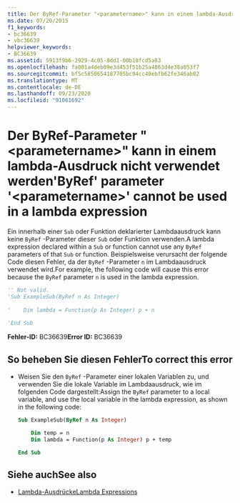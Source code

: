 ```yaml
---
title: Der ByRef-Parameter "<parametername>" kann in einem lambda-Ausdruck nicht verwendet werden
ms.date: 07/20/2015
f1_keywords:
- bc36639
- vbc36639
helpviewer_keywords:
- BC36639
ms.assetid: 5913f9b6-2929-4c05-8dd1-00b10fcd5a83
ms.openlocfilehash: fa001a4deb09e3d453f51b25a4863d4e38a053f7
ms.sourcegitcommit: bf5c5850654187705bc94cc40ebfb62fe346ab02
ms.translationtype: MT
ms.contentlocale: de-DE
ms.lasthandoff: 09/23/2020
ms.locfileid: "91061692"
---
```

# <a name="byref-parameter-parametername-cannot-be-used-in-a-lambda-expression"></a><span data-ttu-id="a428b-102">Der ByRef-Parameter "\<parametername>" kann in einem lambda-Ausdruck nicht verwendet werden</span><span class="sxs-lookup"><span data-stu-id="a428b-102">'ByRef' parameter '\<parametername>' cannot be used in a lambda expression</span></span>

<span data-ttu-id="a428b-103">Ein innerhalb einer `Sub` oder Funktion deklarierter Lambdaausdruck kann keine `ByRef` -Parameter dieser `Sub` oder Funktion verwenden.</span><span class="sxs-lookup"><span data-stu-id="a428b-103">A lambda expression declared within a `Sub` or function cannot use any `ByRef` parameters of that `Sub` or function.</span></span> <span data-ttu-id="a428b-104">Beispielsweise verursacht der folgende Code diesen Fehler, da der `ByRef` -Parameter `n` im Lambdaausdruck verwendet wird.</span><span class="sxs-lookup"><span data-stu-id="a428b-104">For example, the following code will cause this error because the `ByRef` parameter `n` is used in the lambda expression.</span></span>  
  
```vb  
'' Not valid.
'Sub ExampleSub(ByRef n As Integer)  
  
'    Dim lambda = Function(p As Integer) p + n  
  
'End Sub  
```  
  
 <span data-ttu-id="a428b-105">**Fehler-ID:** BC36639</span><span class="sxs-lookup"><span data-stu-id="a428b-105">**Error ID:** BC36639</span></span>  
  
## <a name="to-correct-this-error"></a><span data-ttu-id="a428b-106">So beheben Sie diesen Fehler</span><span class="sxs-lookup"><span data-stu-id="a428b-106">To correct this error</span></span>  
  
- <span data-ttu-id="a428b-107">Weisen Sie den `ByRef` -Parameter einer lokalen Variablen zu, und verwenden Sie die lokale Variable im Lambdaausdruck, wie im folgenden Code dargestellt:</span><span class="sxs-lookup"><span data-stu-id="a428b-107">Assign the `ByRef` parameter to a local variable, and use the local variable in the lambda expression, as shown in the following code:</span></span>  
  
    ```vb  
    Sub ExampleSub(ByRef n As Integer)  
  
        Dim temp = n  
        Dim lambda = Function(p As Integer) p + temp  
  
    End Sub  
    ```  
  
## <a name="see-also"></a><span data-ttu-id="a428b-108">Siehe auch</span><span class="sxs-lookup"><span data-stu-id="a428b-108">See also</span></span>

- [<span data-ttu-id="a428b-109">Lambda-Ausdrücke</span><span class="sxs-lookup"><span data-stu-id="a428b-109">Lambda Expressions</span></span>](../programming-guide/language-features/procedures/lambda-expressions.md)
